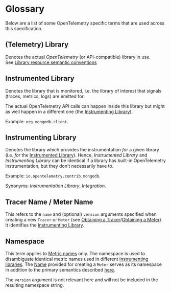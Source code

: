 # Glossary

Below are a list of some OpenTelemetry specific terms that are used across this
specification.

## (Telemetry) Library

Denotes the actual *OpenTelemetry* (or API-compatible) library in use.  
See [Library resource semantic conventions](data-resource-semantic-conventions.md#library)

<a name="instrumented_library"></a>

## Instrumented Library

Denotes the library that is monitored, i.e. the library of interest that signals (traces, metrics, logs) are emitted for.

The actual OpenTelemetry API calls can happen inside this library but might as well
happen in a different one (the [Instrumenting Library](#instrumenting_library)).

Example: `org.mongodb.client`.

<a name="instrumenting_library"></a>

## Instrumenting Library

Denotes the library which provides the instrumentation *for* a given library
(i.e. *for* the [Instrumented Library](#instrumented_library)). Hence,
*Instrumented Library* and *Instrumenting Library* can be identical if a library
has built-in OpenTelemetry instrumentation, but they don't necessarily have to.

Example: `io.opentelemetry.contrib.mongodb`.

Synonyms: *Instrumentation Library*, *Integration*.

<a name="name"></a>

## Tracer Name / Meter Name

This refers to the `name` and (optional) `version` arguments specified when
creating a new `Tracer` or `Meter` (see [Obtaining a Tracer](api-tracing.md#obtaining-a-tracer)/[Obtaining a Meter](api-metrics-user.md#obtaining-a-meter)). It identifies the [Instrumenting Library](#instrumenting_library).

## Namespace

This term applies to [Metric names](api-metrics-user.md#metric-names) only. The namespace is used to disambiguate identical metric
names used in different [instrumenting libraries](#instrumenting_library). The [Name](#name) provided
for creating a `Meter` serves as its namespace in addition to the primary semantics
described [here](#name).

The `version` argument is not relevant here and will not be included in
the resulting namespace string.
